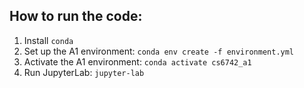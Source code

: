 ## How to run the code:

1. Install `conda`
2. Set up the A1 environment: `conda env create -f environment.yml`
3. Activate the A1 environment: `conda activate cs6742_a1`
4. Run JupyterLab: `jupyter-lab`

